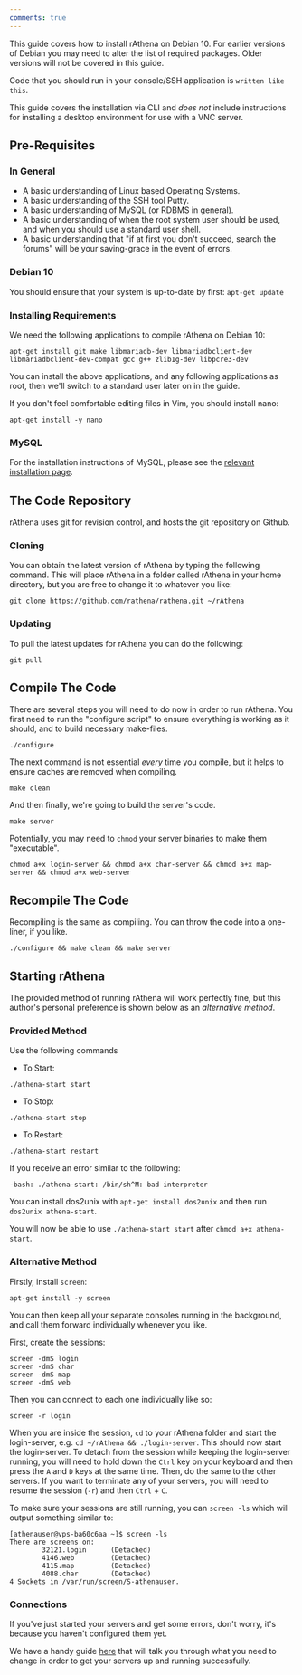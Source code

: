 ```yaml
---
comments: true
---
```


This guide covers how to install rAthena on Debian 10. For earlier versions of Debian you may need to alter the list of required packages. Older versions will not be covered in this guide.

Code that you should run in your console/SSH application is `written like this`.

This guide covers the installation via CLI and *does not* include instructions for installing a desktop environment for use with a VNC server.

## Pre-Requisites

### In General
* A basic understanding of Linux based Operating Systems.
* A basic understanding of the SSH tool Putty.
* A basic understanding of MySQL (or RDBMS in general).
* A basic understanding of when the root system user should be used, and when you should use a standard user shell.
* A basic understanding that "if at first you don't succeed, search the forums" will be your saving-grace in the event of errors.

### Debian 10
You should ensure that your system is up-to-date by first: `apt-get update`

### Installing Requirements
We need the following applications to compile rAthena on Debian 10:
```
apt-get install git make libmariadb-dev libmariadbclient-dev libmariadbclient-dev-compat gcc g++ zlib1g-dev libpcre3-dev
```
You can install the above applications, and any following applications as root, then we'll switch to a standard user later on in the guide.

If you don't feel comfortable editing files in Vim, you should install nano:
```
apt-get install -y nano
```

### MySQL
For the installation instructions of MySQL, please see the [relevant installation page](https://github.com/rathena/rathena/wiki/Install-MySQL#linux).


## The Code Repository

rAthena uses git for revision control, and hosts the git repository on Github.

### Cloning 
You can obtain the latest version of rAthena by typing the following command. This will place rAthena in a folder called rAthena in your home directory, but you are free to change it to whatever you like:

```
git clone https://github.com/rathena/rathena.git ~/rAthena
```


### Updating

To pull the latest updates for rAthena you can do the following:
```
git pull
```


## Compile The Code

There are several steps you will need to do now in order to run rAthena. You first need to run the "configure script" to ensure everything is working as it should, and to build necessary make-files.
```
./configure
```

The next command is not essential *every* time you compile, but it helps to ensure caches are removed when compiling.
```
make clean
```

And then finally, we're going to build the server's code.
```
make server
```

Potentially, you may need to `chmod` your server binaries to make them "executable".
```
chmod a+x login-server && chmod a+x char-server && chmod a+x map-server && chmod a+x web-server
```

## Recompile The Code

Recompiling is the same as compiling. You can throw the code into a one-liner, if you like.
```
./configure && make clean && make server
```


## Starting rAthena
The provided method of running rAthena will work perfectly fine, but this author's personal preference is shown below as an *alternative method*.

### Provided Method
Use the following commands

* To Start:
```
./athena-start start
```

* To Stop:
```
./athena-start stop
```

* To Restart:
```
./athena-start restart
```


If you receive an error similar to the following:
```
-bash: ./athena-start: /bin/sh^M: bad interpreter
```

You can install dos2unix with `apt-get install dos2unix` and then run `dos2unix athena-start`.

You will now be able to use `./athena-start start` after `chmod a+x athena-start`.

### Alternative Method
Firstly, install `screen`:
```
apt-get install -y screen
```
You can then keep all your separate consoles running in the background, and call them forward individually whenever you like.

First, create the sessions:
```
screen -dmS login
screen -dmS char
screen -dmS map
screen -dmS web
```

Then you can connect to each one individually like so:
```
screen -r login
```
When you are inside the session, `cd` to your rAthena folder and start the login-server, e.g. `cd ~/rAthena && ./login-server`. This should now start the login-server. To detach from the session while keeping the login-server running, you will need to hold down the `Ctrl` key on your keyboard and then press the `A` and `D` keys at the same time. Then, do the same to the other servers. If you want to terminate any of your servers, you will need to resume the session (`-r`) and then `Ctrl` + `C`.

To make sure your sessions are still running, you can `screen -ls` which will output something similar to:
```
[athenauser@vps-ba60c6aa ~]$ screen -ls
There are screens on:
        32121.login      (Detached)
        4146.web         (Detached)
        4115.map         (Detached)
        4088.char        (Detached)
4 Sockets in /var/run/screen/S-athenauser.
```

### Connections
If you've just started your servers and get some errors, don't worry, it's because you haven't configured them yet.

We have a handy guide [here](https://github.com/rathena/rathena/wiki/connecting) that will talk you through what you need to change in order to get your servers up and running successfully.
